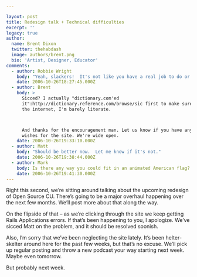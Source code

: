 ```yaml
---

layout: post
title: Redesign talk + Technical difficulties
excerpt: ''
legacy: true
author:
  name: Brent Dixon
  twitter: thehabdash
  image: authors/brent.png
  bio: 'Artist, Designer, Educator'
comments:
  - author: Robbie Wright
    body: "Yeah, slackers!  It's not like you have a real job to do or something!  And \"sicced\"?  Is that even a word? \r\n\r\nAnd I'm anxious to see the redesign! It's refreshing to see companies revamp their sites every year or so instead of every few years! "
    date: 2006-10-26T18:27:45.000Z
  - author: Brent
    body: >
      Sicced? I actually "dictionary.com'ed
      it":http://dictionary.reference.com/browse/sic first to make sure. Without
      the internet, I'm barely literate.



      And thanks for the encouragement man. Let us know if you have any ideas or
      wishes for the site. We're wide open.
    date: 2006-10-26T19:33:10.000Z
  - author: Matt
    body: "Should be better now.  Let me know if it's not."
    date: 2006-10-26T19:38:44.000Z
  - author: Mark
    body: Is there any way you could fit in an animated American flag?
    date: 2006-10-26T19:41:30.000Z
---
```


<p>Right this second, we&#8217;re sitting around talking about the upcoming redesign of Open Source CU. There&#8217;s going to be a major overhaul happening over the next few months. We&#8217;ll post more about that along the way.</p>
<p>On the flipside of that &#8211; as we&#8217;re clicking through the site we keep getting Rails Applications errors. If that&#8217;s been happening to you, I apologize. We&#8217;ve sicced Matt on the problem, and it should be resolved soonish.</p>
<p>Also, I&#8217;m sorry that we&#8217;ve been neglecting the site lately. It&#8217;s been helter-skelter around here for the past few weeks, but that&#8217;s no excuse. We&#8217;ll pick up regular posting and throw a new podcast your way starting next week. Maybe even tomorrow.</p>
<p>But probably next week.</p>